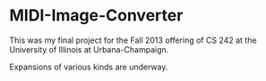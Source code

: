 # MIDI-Image-Converter

This was my final project for the Fall 2013 offering of CS 242 at the University of Illinois at Urbana-Champaign.

Expansions of various kinds are underway.
